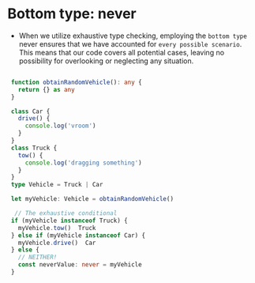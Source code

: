 # Bottom type: never

- When we utilize exhaustive type checking, employing the `bottom type` never ensures that we have accounted for `every possible scenario`. This means that our code covers all potential cases, leaving no possibility for overlooking or neglecting any situation.

```ts

 function obtainRandomVehicle(): any {
   return {} as any
 }

 class Car {
   drive() {
     console.log('vroom')
   }
 }
 class Truck {
   tow() {
     console.log('dragging something')
   }
 }
 type Vehicle = Truck | Car

 let myVehicle: Vehicle = obtainRandomVehicle()

  // The exhaustive conditional
 if (myVehicle instanceof Truck) {
   myVehicle.tow()  Truck
 } else if (myVehicle instanceof Car) {
   myVehicle.drive()  Car
 } else {
   // NEITHER!
   const neverValue: never = myVehicle
 }

```
